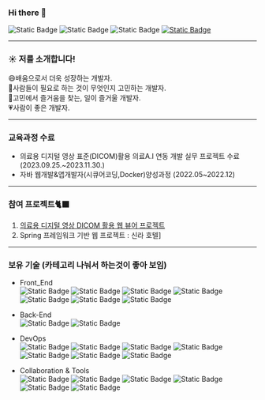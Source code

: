 ### Hi there 👋
![Static Badge](https://img.shields.io/badge/:민재-blue)
![Static Badge](https://img.shields.io/badge/:안녕하세요-pupple)
![Static Badge](https://img.shields.io/badge/:반갑습니다-violet)
[![Static Badge](https://img.shields.io/badge/메일주소-yellow?style=flag-square&logo=Google&logoColor=white)](mailto:rudwnd88@google.com)

<!-- ![Static Badge](https://img.shields.io/badge/:내용-색) 
https://github.com/badges/shields
https://img.shields.io/badges/static-badge
https://simpleicons.org/
보유기술란을 뱃지를 이용해서 하면 좋다
-->


<!--
**minlano/minlano** is a ✨ _special_ ✨ repository because its `README.md` (this file) appears on your GitHub profile.

Here are some ideas to get you started:

- 🔭 I’m currently working on ...
- 🌱 I’m currently learning ...
- 👯 I’m looking to collaborate on ...
- 🤔 I’m looking for help with ...
- 💬 Ask me about ...
- 📫 How to reach me: ...
- 😄 Pronouns: ...
- ⚡ Fun fact: ...
-->


---

### :sunny: 저를 소개합니다!
:smile:배움으로서 더욱 성장하는 개발자. <br>
:open_hands:사람들이 필요로 하는 것이 무엇인지 고민하는 개발자.  <br>
 :rose:고민에서 즐거움을 찾는, 일이 즐거울 개발자. <br>
:heartpulse:사람이 좋은 개발자. <br>

---

### 교육과정 수료
* 의료용 디지털 영상 표준(DICOM)활용 의료A.I 연동 개발 실무 프로젝트 수료(2023.09.25.~2023.11.30.)
* 자바 웹개발&앱개발자(시큐어코딩,Docker)양성과정 (2022.05~2022.12)

---

### 참여 프로젝트🐈‍⬛
1. [의료용 디지털 영상 DICOM 활용 웹 뷰어 프로젝트](https://github.com/jonghechoi?tab=projects)
2. Spring 프레임워크 기반 웹 프로젝트 : 신라 호텔]
---

### 보유 기술 (카테고리 나눠서 하는것이 좋아 보임)
* Front_End<br/>
![Static Badge](https://img.shields.io/badge/HTML5-red?style=flag-square&logo=HTML5&logoColor=white)
![Static Badge](https://img.shields.io/badge/CSS-blue?style=flag-square&logo=CSS3&logoColor=white)
![Static Badge](https://img.shields.io/badge/json-6DB33F?style=flag-square&logo=JSON&logoColor=white)
![Static Badge](https://img.shields.io/badge/JQUERY-black?style=flag-square&logo=JQUERY&logoColor=white)
![Static Badge](https://img.shields.io/badge/AJAX-blue?style=flag-square&logo=ajv&logoColor=white)
![Static Badge](https://img.shields.io/badge/JSP-red?style=flag-square&logo=coffeescript&logoColor=white)
![Static Badge](https://img.shields.io/badge/JSTL-blue?style=flag-square&logo=stitcher&logoColor=white)

* Back-End<br/>
![Static Badge](https://img.shields.io/badge/Java-red?style=flag-square&logo=coffeescript&logoColor=white)
![Static Badge](https://img.shields.io/badge/Javascript-yellow?style=flag-square&logo=Javascript&logoColor=white)

* DevOps<br/>
![Static Badge](https://img.shields.io/badge/github-6DB33F?style=flag-square&logo=github&logoColor=black)
![Static Badge](https://img.shields.io/badge/MYSQL-blue?style=flag-square&logo=MYSQL&logoColor=white)
![Static Badge](https://img.shields.io/badge/Oracle-red?style=flag-square&logo=Oracle&logoColor=white)
![Static Badge](https://img.shields.io/badge/Gradle-black?style=flag-square&logo=Gradle&logoColor=white)
![Static Badge](https://img.shields.io/badge/Maven-red?style=flag-square&logo=apachemaven&logoColor=white)
![Static Badge](https://img.shields.io/badge/Redis-red?style=flag-square&logo=Redis&logoColor=white)
![Static Badge](https://img.shields.io/badge/Docker-blue?style=flag-square&logo=Docker&logoColor=white)

* Collaboration & Tools<br/>
![Static Badge](https://img.shields.io/badge/Spring-6DB33F?style=flag-square&logo=Spring&logoColor=white)
![Static Badge](https://img.shields.io/badge/SpringBoot-6DB33F?style=flag-square&logo=SpringBoot&logoColor=white)
![Static Badge](https://img.shields.io/badge/androidstudio-6DB33F?style=flag-square&logo=androidstudio&logoColor=white)
![Static Badge](https://img.shields.io/badge/Mybatis-black?style=flag-square&logo=bower&logoColor=white)
![Static Badge](https://img.shields.io/badge/visualstudiocode-blue?style=flag-square&logo=visualstudiocode&logoColor=white)
![Static Badge](https://img.shields.io/badge/intellijidea-black?style=flag-square&logo=intellijidea&logoColor=white)

